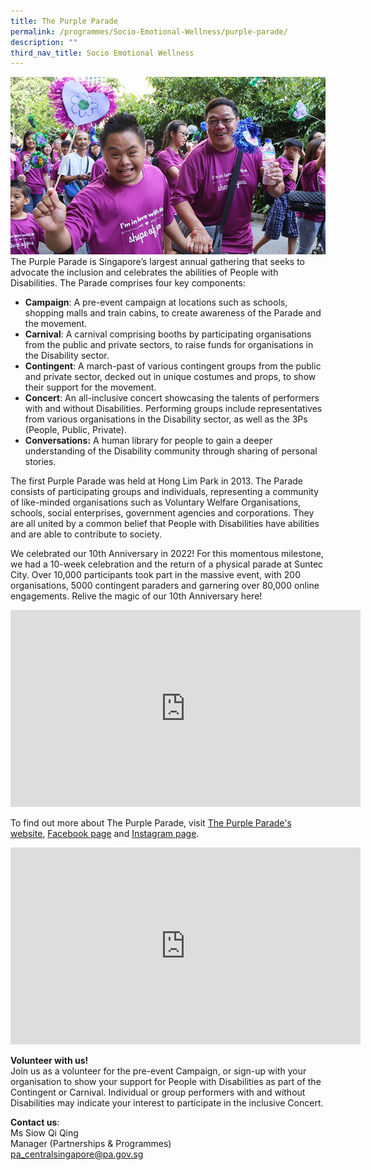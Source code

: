```yaml
---
title: The Purple Parade
permalink: /programmes/Socio-Emotional-Wellness/purple-parade/
description: ""
third_nav_title: Socio Emotional Wellness
---
```

![Purple Parade](/images/Programmes/purple-parade-main-image43b225c81b0c43559ef1dc15cbcee737.jpg)
The Purple Parade is Singapore’s largest annual gathering that seeks to advocate the inclusion and celebrates the abilities of People with Disabilities. The Parade comprises four key components:

*   **Campaign**: A pre-event campaign at locations such as schools, shopping malls and train cabins, to create awareness of the Parade and the movement.
*   **Carnival**: A carnival comprising booths by participating organisations from the public and private sectors, to raise funds for organisations in the Disability sector.
*   **Contingent**: A march-past of various contingent groups from the public and private sector, decked out in unique costumes and props, to show their support for the movement.
*   **Concert**: An all-inclusive concert showcasing the talents of performers with and without Disabilities. Performing groups include representatives from various organisations in the Disability sector, as well as the 3Ps (People, Public, Private).
*   **Conversations:** A human library for people to gain a deeper understanding of the Disability community through sharing of personal stories. 

The first Purple Parade was held at Hong Lim Park in 2013. The Parade consists of participating groups and individuals, representing a community of like-minded organisations such as Voluntary Welfare Organisations, schools, social enterprises, government agencies and corporations. They are all united by a common belief that People with Disabilities have abilities and are able to contribute to society.

We celebrated our 10th Anniversary in 2022! For this momentous milestone, we had a 10-week celebration and the return of a physical parade at Suntec City. Over 10,000 participants took part in the massive event, with 200 organisations, 5000 contingent paraders and garnering over 80,000 online engagements. Relive the magic of our 10th Anniversary here!

<iframe width="560" height="315" src="https://www.youtube.com/embed/f5RYHmoy8JE?start=4" title="YouTube video player" frameborder="0" allow="accelerometer; autoplay; clipboard-write; encrypted-media; gyroscope; picture-in-picture; web-share" allowfullscreen></iframe>

To find out more about The Purple Parade, visit [The Purple Parade's website](https://www.purpleparade.sg/), [Facebook page](https://www.facebook.com/purpleparade) and [Instagram page](https://www.instagram.com/purpleparade/).

<iframe width="560" height="315" src="https://www.youtube.com/embed/_k8pGRFKC5A" title="YouTube video player" frameborder="0" allow="accelerometer; autoplay; clipboard-write; encrypted-media; gyroscope; picture-in-picture" allowfullscreen></iframe>

**Volunteer with us!**  
Join us as a volunteer for the pre-event Campaign, or sign-up with your organisation to show your support for People with Disabilities as part of the Contingent or Carnival. Individual or group performers with and without Disabilities may indicate your interest to participate in the inclusive Concert.

**Contact us**:  
Ms Siow Qi Qing  
Manager (Partnerships & Programmes)  
[pa_centralsingapore@pa.gov.sg](mailto:pa_centralsingapore@pa.gov.sg)